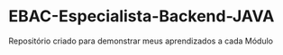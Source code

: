 # EBAC-Especialista-Backend-JAVA
Repositório criado para demonstrar meus aprendizados a cada Módulo

